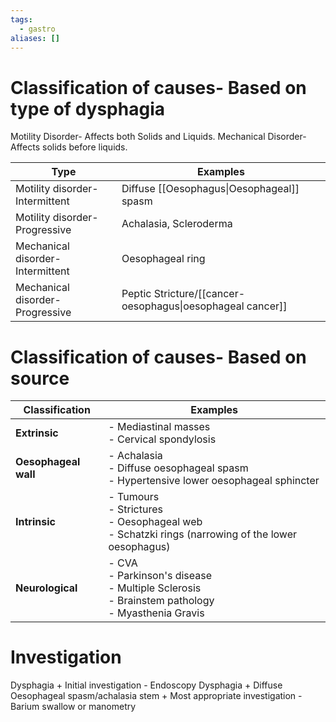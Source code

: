 ```yaml
---
tags:
  - gastro
aliases: []
---
```

# Classification of causes- Based on type of dysphagia

Motility Disorder- Affects both Solids and Liquids.
Mechanical Disorder- Affects solids before liquids. 

| Type                              | Examples                                                    |
| --------------------------------- | ----------------------------------------------------------- |
| Motility disorder- Intermittent   | Diffuse [[Oesophagus\|Oesophageal]] spasm                   |
| Motility disorder- Progressive    | Achalasia, Scleroderma                                      |
| Mechanical disorder- Intermittent | Oesophageal ring                                            |
| Mechanical disorder- Progressive  | Peptic Stricture/[[cancer- oesophagus\|oesophageal cancer]] |
# Classification of causes- Based on source

| Classification       | Examples                                                                                               |
| -------------------- | ------------------------------------------------------------------------------------------------------ |
| **Extrinsic**        | - Mediastinal masses<br>- Cervical spondylosis                                                         |
| **Oesophageal wall** | - Achalasia<br>- Diffuse oesophageal spasm<br>- Hypertensive lower oesophageal sphincter               |
| **Intrinsic**        | - Tumours<br>- Strictures<br>- Oesophageal web<br>- Schatzki rings (narrowing of the lower oesophagus) |
| **Neurological**     | - CVA<br>- Parkinson's disease<br>- Multiple Sclerosis<br>- Brainstem pathology<br>- Myasthenia Gravis |
# Investigation
Dysphagia + Initial investigation - Endoscopy
Dysphagia + Diffuse Oesophageal spasm/achalasia stem + Most appropriate investigation - Barium swallow or manometry